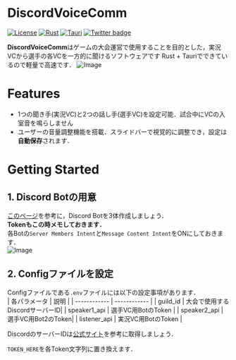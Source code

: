 # DiscordVoiceComm
[![License](https://img.shields.io/badge/License-MIT-green.svg)](#)
[![Rust](https://img.shields.io/badge/Rust-%23000000.svg?e&logo=rust&logoColor=white)](#)
[![Tauri](https://img.shields.io/badge/Tauri-%2324C8D8.svg?logo=tauri&logoColor=white)]()
[![Twitter badge][]][Twitter link]

**DiscordVoiceComm**はゲームの大会運営で使用することを目的とした，実況VCから選手の各VCを一方的に聞けるソフトウェアです
Rust + Tauriでできているので軽量で高速です．
![Image](https://github.com/user-attachments/assets/81887e81-7f30-4024-ac26-e3dd8d9a25bc)


# Features
- 1つの聞き手(実況VC)と2つの話し手(選手VC)を設定可能．試合中にVCの入室音を鳴らしません
- ユーザーの音量調整機能を搭載．スライドバーで視覚的に調整でき，設定は**自動保存**されます．

# Getting Started
## 1. Discord Botの用意
[このページ](https://discordpy.readthedocs.io/ja/stable/discord.html)を参考に，Discord Botを3体作成しましょう．  
**Tokenもこの時メモしておきます．**  
各Botの`Server Members Intent`と`Message Content Intent`をONにしておきます．  
![Image](https://github.com/user-attachments/assets/ec1120b9-4ff2-442f-bdd5-de413c807097)

## 2. Configファイルを設定
Configファイルである`.env`ファイルには以下の設定事項があります．  
| 各パラメータ | 説明         | 
| ------------ | ------------ | 
| guild_id     | 大会で使用するDiscordサーバーID|
| speaker1_api | 選手VC用BotのToken | 
| speaker2_api | 選手VC用Bot2のToken| 
| listener_api | 実況VC用BotのToken | 

DiscordのサーバーIDは[公式サイト](https://support.discord.com/hc/ja/articles/206346498-%E3%83%A6%E3%83%BC%E3%82%B6%E3%83%BC-%E3%82%B5%E3%83%BC%E3%83%90%E3%83%BC-%E3%83%A1%E3%83%83%E3%82%BB%E3%83%BC%E3%82%B8ID%E3%81%AF%E3%81%A9%E3%81%93%E3%81%A7%E8%A6%8B%E3%81%A4%E3%81%91%E3%82%89%E3%82%8C%E3%82%8B)を参考に取得しましょう．  

`TOKEN_HERE`を各Token文字列に置き換えます．


[Twitter badge]: https://img.shields.io/twitter/url?label=kazuryu_rl&style=social&url=https%3A%2F%2Ftwitter.com%2Fkazuryu_rl
[Twitter link]: https://twitter.com/intent/follow?screen_name=kazuryu_rl
